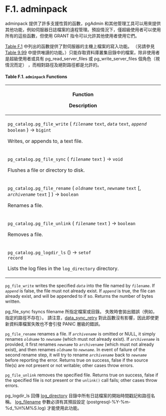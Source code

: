 # F.1. adminpack

adminpack 提供了許多支援性質的函數，pgAdmin 和其他管理工具可以用來提供其他功能，例如伺服器日誌檔案的遠程管理。預設情況下，僅超級使用者可以使用所有的這些函數，但使用 GRANT 指令可以允許其他使用者使用它們。

[Table F.1](adminpack.md#table-f-1-adminpack-functions) 中列出的函數提供了對伺服器的主機上檔案的寫入功能。 （另請參見 [Table 9.99](../../the-sql-language/functions-and-operators/system-administration.md#table-9-95-generic-file-access-functions) 中提供唯讀的功能。）只能存取資料庫叢集目錄中的檔案，除非使用者是超級使用者或具有 pg\_read\_server\_files 或 pg\_write\_server\_files 個角色（視情況而定） ，而相對路徑及絕對路徑都是允許的。

#### **Table F.1. `adminpack` Functions**

| <p>Function</p><p>Description</p>                                                                                                                                                                                                                                  |
| ------------------------------------------------------------------------------------------------------------------------------------------------------------------------------------------------------------------------------------------------------------------ |
| <p><code>pg_catalog.pg_file_write</code> ( <em><code>filename</code></em> <code>text</code>, <em><code>data</code></em> <code>text</code>, <em><code>append</code></em> <code>boolean</code> ) → <code>bigint</code></p><p>Writes, or appends to, a text file.</p> |
| <p><code>pg_catalog.pg_file_sync</code> ( <em><code>filename</code></em> <code>text</code> ) → <code>void</code></p><p>Flushes a file or directory to disk.</p>                                                                                                    |
| <p><code>pg_catalog.pg_file_rename</code> ( <em><code>oldname</code></em> <code>text</code>, <em><code>newname</code></em> <code>text</code> [, <em><code>archivename</code></em> <code>text</code> ] ) → <code>boolean</code></p><p>Renames a file.</p>           |
| <p><code>pg_catalog.pg_file_unlink</code> ( <em><code>filename</code></em> <code>text</code> ) → <code>boolean</code></p><p>Removes a file.</p>                                                                                                                    |
| <p><code>pg_catalog.pg_logdir_ls</code> () → <code>setof record</code></p><p>Lists the log files in the <code>log_directory</code> directory.</p>                                                                                                                  |

`pg_file_write` writes the specified _`data`_ into the file named by _`filename`_. If _`append`_ is false, the file must not already exist. If _`append`_ is true, the file can already exist, and will be appended to if so. Returns the number of bytes written.

pg\_file\_sync fsyncs filename 所指定檔案或目錄。 失敗時會拋出錯誤（例如，指定的路徑不存在）。 請注意，[data\_sync\_retry](../../server-administration/server-configuration/error-handling.md#data\_sync\_retry-boolean) 對此函數沒有影響，因此即使更新資料庫檔案失敗也不會引發 PANIC 層級的錯誤。

`pg_file_rename` renames a file. If _`archivename`_ is omitted or NULL, it simply renames _`oldname`_ to _`newname`_ (which must not already exist). If _`archivename`_ is provided, it first renames _`newname`_ to _`archivename`_ (which must not already exist), and then renames _`oldname`_ to _`newname`_. In event of failure of the second rename step, it will try to rename _`archivename`_ back to _`newname`_ before reporting the error. Returns true on success, false if the source file(s) are not present or not writable; other cases throw errors.

`pg_file_unlink` removes the specified file. Returns true on success, false if the specified file is not present or the `unlink()` call fails; other cases throw errors.

pg\_logdir\_ls 回傳 [log\_directory](../../server-administration/server-configuration/error-reporting-and-logging.md#log\_directory-string) 目錄中所有日誌檔案的開始時間戳記和路徑名稱。 [log\_filename](../../server-administration/server-configuration/error-reporting-and-logging.md#log\_filename-string) 參數必須有其預設設定 (postgresql-%Y-%m-%d\_%H%M%S.log) 才能使用此功能。

